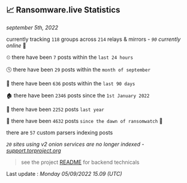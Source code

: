 
## 📈 Ransomware.live Statistics
_september 5th, 2022_

currently tracking `118` groups across `214` relays & mirrors - _`90` currently online_ 📡

⏲ there have been `7` posts within the `last 24 hours`

🕓 there have been `29` posts within the `month of september`

📅 there have been `636` posts within the `last 90 days`

🏚 there have been `2346` posts since the `1st January 2022`

🚀 there have been `2252` posts `last year`

🦕 there have been `4632` posts `since the dawn of ransomwatch` 🐣

there are `57` custom parsers indexing posts

_`20` sites using v2 onion services are no longer indexed - [support.torproject.org](https://support.torproject.org/onionservices/v2-deprecation/)_

> see the project [README](https://github.com/jmousqueton/ransomwatch#readme) for backend technicals



Last update : _Monday 05/09/2022 15.09 (UTC)_

